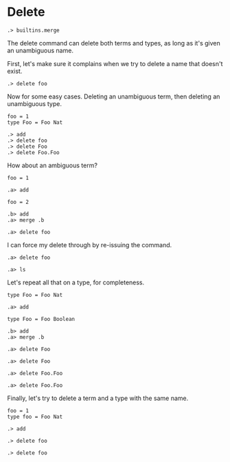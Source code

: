 # Delete

```ucm:hide
.> builtins.merge
```

The delete command can delete both terms and types, as long as it's given an
unambiguous name.

First, let's make sure it complains when we try to delete a name that doesn't
exist.

```ucm:error
.> delete foo
```

Now for some easy cases. Deleting an unambiguous term, then deleting an
unambiguous type.

```unison:hide
foo = 1
type Foo = Foo Nat
```

```ucm
.> add
.> delete foo
.> delete Foo
.> delete Foo.Foo
```

How about an ambiguous term?

```unison:hide
foo = 1
```

```ucm
.a> add
```

```unison:hide
foo = 2
```

```ucm
.b> add
.a> merge .b
```

```ucm:error
.a> delete foo
```

I can force my delete through by re-issuing the command.

```ucm
.a> delete foo
```

```ucm:error
.a> ls
```

Let's repeat all that on a type, for completeness.

```unison:hide
type Foo = Foo Nat
```

```ucm
.a> add
```

```unison:hide
type Foo = Foo Boolean
```

```ucm
.b> add
.a> merge .b
```

```ucm:error
.a> delete Foo
```

```ucm
.a> delete Foo
```

```ucm:error
.a> delete Foo.Foo
```

```ucm
.a> delete Foo.Foo
```

Finally, let's try to delete a term and a type with the same name.

```unison:hide
foo = 1
type foo = Foo Nat
```

```ucm
.> add
```

```ucm:error
.> delete foo
```

```ucm
.> delete foo
```
